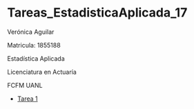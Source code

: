 # Tareas_EstadisticaAplicada_17

Verónica Aguilar 

Matricula: 1855188

Estadística Aplicada

Licenciatura en Actuaría 

FCFM UANL

* [Tarea 1](https://github.com/RoniAguilar/Tareas_EstadisticaAplicada_17/blob/main/VVAO_1855188_Estad%C3%ADsticaAplicadaG51_tarea1.ipynb)
